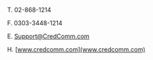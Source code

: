 T. 02-868-1214

F. 0303-3448-1214 

E. Support@CredComm.com

H. [www.credcomm.com](www.credcomm.com)

